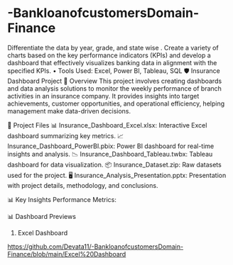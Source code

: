 # -BankloanofcustomersDomain-Finance
 Differentiate the data by year, grade, and state wise . Create a variety of charts based on the key performance indicators (KPIs) and develop a dashboard that effectively  visualizes banking data in alignment with the specified  KPIs.  • Tools Used: Excel, Power BI, Tableau, SQL
🛡️ Insurance Dashboard Project
📝 Overview
This project involves creating dashboards and data analysis solutions to monitor the weekly performance of branch activities in an insurance company. It provides insights into target achievements, customer opportunities, and operational efficiency, helping management make data-driven decisions.

📂 Project Files
📊 Insurance_Dashboard_Excel.xlsx: Interactive Excel dashboard summarizing key metrics.
📈 Insurance_Dashboard_PowerBI.pbix: Power BI dashboard for real-time insights and analysis.
📉 Insurance_Dashboard_Tableau.twbx: Tableau dashboard for data visualization.
📦 Insurance_Dataset.zip: Raw datasets used for the project.
🖥️ Insurance_Analysis_Presentation.pptx: Presentation with project details, methodology, and conclusions.

📊 Key Insights
 Performance Metrics:
 








📊 Dashboard Previews
  1. Excel Dashboard
     
https://github.com/Devata11/-BankloanofcustomersDomain-Finance/blob/main/Excel%20Dashboard 



